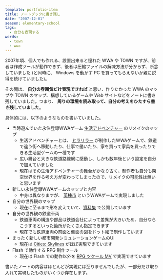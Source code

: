 ```yaml
---
template: portfolio-item
title: ノートブックに書き残し
date: "2007-12-01"
season: elementary-school
tags:
  - 自分を表現する
words:
  - town
  - wwa
---
```


2007年頃、個人でも作れる、設置出来ると憧れた WWA や TOWN ですが、前者は作成ツールが動作できず、後者は圧縮ファイルの解凍方法が分からず、断念していました (と同時に、 Windows を動かす PC を買ってもらえないか親に説得を続けていました)。

その間は、 **自分の雰囲気だけ表現できれば** と思い、作りたかった WWA のマップや TOWN のマップ、構想しているゲームや Web サイトなどをノートに書き残していました。つまり、 **周りの環境を読み取って、自分の考えをひたすら書き残していました**。

具体的には、以下のようなものを書いていました。

- 当時遊んでいた永住登録WWAゲーム [生活アドベンチャー](https://info.wwawing.com/wing/seikatsu.html) のリメイクのマップ
  - 生活アドベンチャーとは、 [ヒラリラー](http://hirarira.net/) が制作したWWAゲームで、鉄道で違う街へ移動したり、仕事で働いたり、家を買って家具を買ったりできる生活型ゲームの一種です
  - 広い舞台と大きな鉄道路線網に感動し、しかも数年後という設定を自分で加えていました
  - 現在はその生活アドベンチャーの舞台がかなり古く、制作者も自分も架空世界を作る考え方が変わってしまったので、リメイクの可能性は無いと思います
- 新しい永住登録WWAゲームのマップと内容
  - 中身は異なりますが、 [英棟市](/wwa/eito_city/) というWWAゲームで実現しました
- 自分の世界観のマップ
  - 現在に至るまで形を変えていて、[資料集](https://docs.aokashi.net/) で公開しています
- 自分の世界観の鉄道車両
  - 鉄道車両の構造や部品は鉄道会社によって差異が大きいため、自分ならこうするといった箇所がたくさん指定できます
  - 現在でも鉄道車両の前面と側面の図をドット絵で制作しています
- まったく新しい都市開発シミュレーションゲームのUI
  - 現在は [Cities: Skylines](https://store.steampowered.com/app/255710/Cities_Skylines/?l=japanese) がほぼ実現できています
- Flash で動作する RPG 制作ツール
  - 現在は Flash での動作以外を [RPG ツクール MV](https://tkool.jp/mv/) で実現できています

書いたノートの内容はほとんどが実現には至りませんでしたが、一部分だけ取り入れて実現したものがいくつか存在します。
